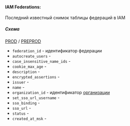 #### IAM Federations:

Последний известный снимок таблицы федераций в IAM

##### Схема

[PROD](https://yt.yandex-team.ru/hahn/navigation?path=//home/cloud-dwh/data/prod/ods/iam/federations)
/ [PREPROD](https://yt.yandex-team.ru/hahn/navigation?path=//home/cloud-dwh/data/preprod/ods/iam/federations)

- `federation_id` - идентификатор федерации
- `autocreate_users` -
- `case_insensitive_name_ids` -
- `cookie_max_age` -
- `description` -
- `encrypted_assertions` -
- `issuer` -
- `name` -
- `organization_id` - идентификатор [организации](../organizations/README.md)
- `set_sso_url_username` -
- `sso_binding` -
- `sso_url` -
- `status` -
- `created_at_msk` -
